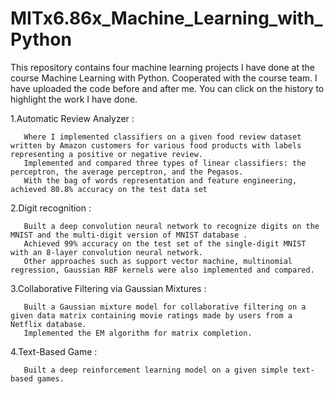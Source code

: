 # MITx6.86x_Machine_Learning_with_Python
This repository contains four machine learning projects I have done at the course Machine Learning with Python. Cooperated with the course team.
I have uploaded the code before and after me. You can click on the history to highlight the work I have done.


 

  1.Automatic Review Analyzer : 
  
       Where I implemented classifiers on a given food review dataset written by Amazon customers for various food products with labels representing a positive or negative review.
       Implemented and compared three types of linear classifiers: the perceptron, the average perceptron, and the Pegasos.
       With the bag of words representation and feature engineering, achieved 80.8% accuracy on the test data set
       
  2.Digit recognition : 
  
       Built a deep convolution neural network to recognize digits on the MNIST and the multi-digit version of MNIST database .
       Achieved 99% accuracy on the test set of the single-digit MNIST with an 8-layer convolution neural network.
       Other approaches such as support vector machine, multinomial regression, Gaussian RBF kernels were also implemented and compared.
       
  3.Collaborative Filtering via Gaussian Mixtures : 
  
       Built a Gaussian mixture model for collaborative filtering on a given data matrix containing movie ratings made by users from a Netflix database.
       Implemented the EM algorithm for matrix completion.
       
  4.Text-Based Game : 
  
       Built a deep reinforcement learning model on a given simple text-based games.
